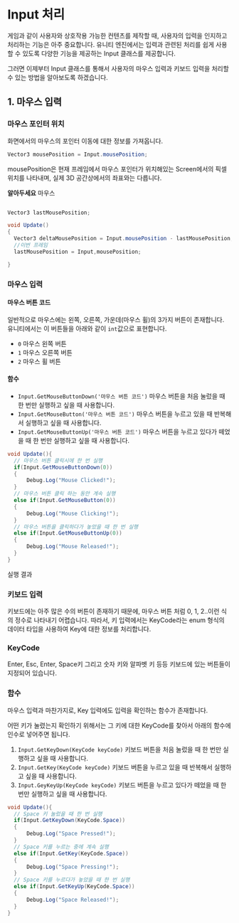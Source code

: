 # Input 처리
게임과 같이 사용자와 상호작용 가능한 컨텐츠를 제작할 때, 사용자의 입력을 인지하고 처리하는 기능은 아주 중요합니다. 유니티 엔진에서는 입력과 관련된 처리를 쉽게 사용할 수 있도록 다양한 기능을 제공하는 Input 클래스를 제공합니다.

그러면 이제부터 Input 클래스를 통해서 사용자의 마우스 입력과 키보드 입력을 처리할 수 있는 방법을 알아보도록 하겠습니다.

 ## 1. 마우스 입력

### 마우스 포인터 위치
화면에서의 마우스의 포인터 이동에 대한 정보를 가져옵니다.

```cs
Vector3 mousePosition = Input.mousePosition;
```
mousePosition은 현재 프레임에서 마우스 포인터가 위치해있는 Screen에서의 픽셀 위치를 나타내며, 실제 3D 공간상에서의 좌표와는 다릅니다.  

__알아두세요__
마우스

```cs

Vector3 lastMousePosition;

void Update()
{
  Vector3 deltaMousePosition = Input.mousePosition - lastMousePosition;
  //이번 프레임
  lastMousePosition = Input,mousePosition;

}

```



### 마우스 입력

#### 마우스 버튼 코드
일반적으로 마우스에는 왼쪽, 오른쪽, 가운데(마우스 휠)의 3가지 버튼이 존재합니다. 유니티에서는 이 버튼들을 아래와 같이 `int`값으로 표현합니다.

 - `0`
 마우스 왼쪽 버튼
 - `1`
 마우스 오른쪽 버튼
 - `2`
 마우스 휠 버튼

#### 함수
 - `Input.GetMouseButtonDown('마우스 버튼 코드')`
 마우스 버튼을 처음 눌렀을 때 한 번만 실행하고 싶을 때 사용합니다.
 - `Input.GetMouseButton('마우스 버튼 코드')`
 마우스 버튼을 누르고 있을 때 반복해서 실행하고 싶을 때 사용합니다.
 - `Input.GetMouseButtonUp('마우스 버튼 코드')`
 마우스 버튼을 누르고 있다가 떼었을 때 한 번만 실행하고 싶을 때 사용합니다.

```cs
void Update(){
  // 마우스 버튼 클릭시에 한 번 실행
  if(Input.GetMouseButtonDown(0))
  {
      Debug.Log("Mouse Clicked!");
  }
  // 마우스 버튼 클릭 하는 동안 계속 실행
  else if(Input.GetMouseButton(0))
  {
      Debug.Log("Mouse Clicking!");
  }
  // 마우스 버튼을 클릭하다가 놓았을 때 한 번 실행
  else if(Input.GetMouseButtonUp(0))
  {
      Debug.Log("Mouse Released!");
  }
}
```
실행 결과




### 키보드 입력
키보드에는 아주 많은 수의 버튼이 존재하기 때문에, 마우스 버튼 처럼 0, 1, 2..이런 식의 정수로 나타내기 어렵습니다.
따라서, 키 입력에서는 KeyCode라는 enum 형식의 데이터 타입을 사용하여 Key에 대한 정보를 처리합니다.

### KeyCode
Enter, Esc, Enter, Space키 그리고 숫자 키와 알파벳 키 등등 키보드에 있는 버튼들이 지정되어 있습니다.



### 함수
마우스 입력과 마찬가지로, Key 입력에도 입력을 확인하는 함수가 존재합니다.

어떤 키가 눌렸는지 확인하기 위해서는 그 키에 대한 KeyCode를 찾아서 아래의 함수에 인수로 넣어주면 됩니다.

 1.	`Input.GetKeyDown(KeyCode keyCode)`
 키보드 버튼을 처음 눌렀을 때 한 번만 실행하고 싶을 때 사용합니다.
 2.	`Input.GetKey(KeyCode keyCode)`
키보드 버튼을 누르고 있을 때 반복해서 실행하고 싶을 때 사용합니다.
 3.	`Input.GeyKeyUp(KeyCode keyCode)`
 키보드 버튼을 누르고 있다가 떼었을 때 한 번만 실행하고 싶을 때 사용합니다.


 ```cs
 void Update(){
   // Space 키 눌렀을 때 한 번 실행
   if(Input.GetKeyDown(KeyCode.Space))
   {
       Debug.Log("Space Pressed!");
   }
   // Space 키를 누르는 중에 계속 실행
   else if(Input.GetKey(KeyCode.Space))
   {
       Debug.Log("Space Pressing!");
   }
   // Space 키를 누르다가 놓았을 때 한 번 실행
   else if(Input.GetKeyUp(KeyCode.Space))
   {
       Debug.Log("Space Released!");
   }
 }
 ```
